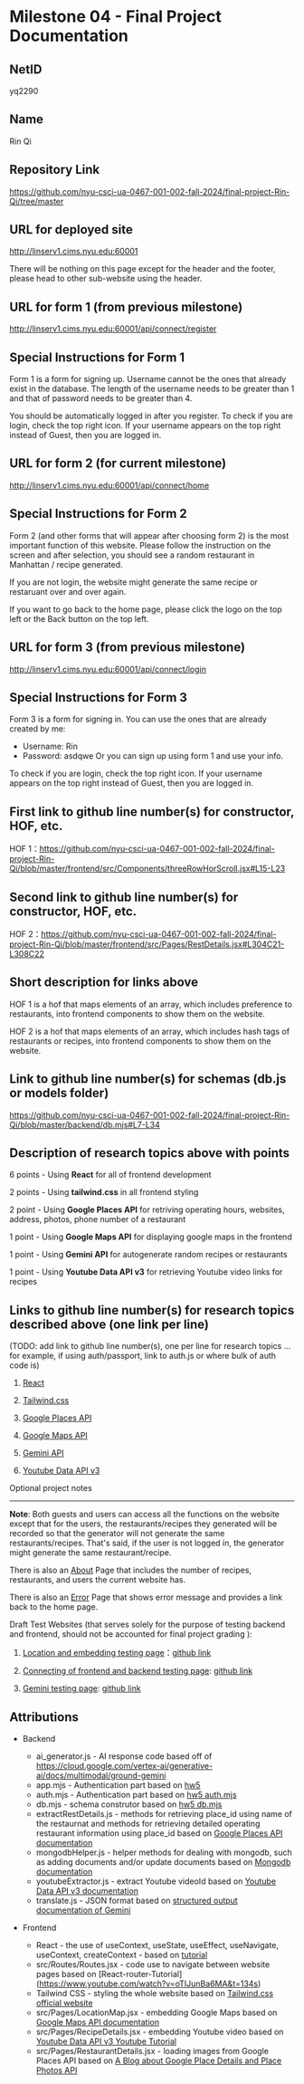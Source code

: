 # Milestone 04 - Final Project Documentation

## NetID

yq2290

## Name

Rin Qi

## Repository Link

https://github.com/nyu-csci-ua-0467-001-002-fall-2024/final-project-Rin-Qi/tree/master

## URL for deployed site

http://linserv1.cims.nyu.edu:60001

There will be nothing on this page except for the header and the footer, please head to other sub-website using the header.

## URL for form 1 (from previous milestone)

http://linserv1.cims.nyu.edu:60001/api/connect/register

## Special Instructions for Form 1

Form 1 is a form for signing up. Username cannot be the ones that already exist in the database. The length of the username needs to be greater than 1 and that of password needs to be greater than 4.

You should be automatically logged in after you register. To check if you are login, check the top right icon. If your username appears on the top right instead of Guest, then you are logged in.

## URL for form 2 (for current milestone)

http://linserv1.cims.nyu.edu:60001/api/connect/home

## Special Instructions for Form 2

Form 2 (and other forms that will appear after choosing form 2) is the most important function of this website. Please follow the instruction on the screen and after selection, you should see a random restaurant in Manhattan / recipe generated.

If you are not login, the website might generate the same recipe or restaruant over and over again.

If you want to go back to the home page, please click the logo on the top left or the Back button on the top left.

## URL for form 3 (from previous milestone)

http://linserv1.cims.nyu.edu:60001/api/connect/login

## Special Instructions for Form 3

Form 3 is a form for signing in. You can use the ones that are already created by me:

- Username: Rin
- Password: asdqwe
  Or you can sign up using form 1 and use your info.

To check if you are login, check the top right icon. If your username appears on the top right instead of Guest, then you are logged in.

## First link to github line number(s) for constructor, HOF, etc.

HOF 1：https://github.com/nyu-csci-ua-0467-001-002-fall-2024/final-project-Rin-Qi/blob/master/frontend/src/Components/threeRowHorScroll.jsx#L15-L23

## Second link to github line number(s) for constructor, HOF, etc.

HOF 2：https://github.com/nyu-csci-ua-0467-001-002-fall-2024/final-project-Rin-Qi/blob/master/frontend/src/Pages/RestDetails.jsx#L304C21-L308C22

## Short description for links above

HOF 1 is a hof that maps elements of an array, which includes preference to restaurants, into frontend components [<ChooseTags>](https://github.com/nyu-csci-ua-0467-001-002-fall-2024/final-project-Rin-Qi/blob/master/frontend/src/Components/chooseTags.jsx) to show them on the website.

HOF 2 is a hof that maps elements of an array, which includes hash tags of restaurants or recipes, into frontend components [<DetailTag>](https://github.com/nyu-csci-ua-0467-001-002-fall-2024/final-project-Rin-Qi/blob/master/frontend/src/Components/DetailsTags.jsx) to show them on the website.

## Link to github line number(s) for schemas (db.js or models folder)

https://github.com/nyu-csci-ua-0467-001-002-fall-2024/final-project-Rin-Qi/blob/master/backend/db.mjs#L7-L34

## Description of research topics above with points

6 points - Using **React** for all of frontend development

2 points - Using **tailwind.css** in all frontend styling

2 point - Using **Google Places API** for retriving operating hours, websites, address, photos, phone number of a restaurant

1 point - Using **Google Maps API** for displaying google maps in the frontend

1 point - Using **Gemini API** for autogenerate random recipes or restaurants

1 point - Using **Youtube Data API v3** for retrieving Youtube video links for recipes

## Links to github line number(s) for research topics described above (one link per line)

(TODO: add link to github line number(s), one per line for research topics ... for example, if using auth/passport, link to auth.js or where bulk of auth code is)

1. [React](https://github.com/nyu-csci-ua-0467-001-002-fall-2024/final-project-Rin-Qi/blob/master/frontend/src/Pages/Home.jsx)

2. [Tailwind.css](https://github.com/nyu-csci-ua-0467-001-002-fall-2024/final-project-Rin-Qi/blob/master/frontend/src/Pages/RecipePreference.jsx#L112-L185)

3. [Google Places API](https://github.com/nyu-csci-ua-0467-001-002-fall-2024/final-project-Rin-Qi/blob/master/backend/extractRestDetails.js)

4. [Google Maps API](https://github.com/nyu-csci-ua-0467-001-002-fall-2024/final-project-Rin-Qi/blob/master/frontend/src/Pages/LocationMap.jsx)

5. [Gemini API](https://github.com/nyu-csci-ua-0467-001-002-fall-2024/final-project-Rin-Qi/blob/master/backend/ai_generator.js)

6. [Youtube Data API v3](https://github.com/nyu-csci-ua-0467-001-002-fall-2024/final-project-Rin-Qi/blob/master/backend/youtubeExtractor.js)

Optional project notes

---

**Note**: Both guests and users can access all the functions on the website except that for the users, the restaurants/recipes they generated will be recorded so that the generator will not generate the same restaurants/recipes. That's said, if the user is not logged in, the generator might generate the same restaurant/recipe.

There is also an [About](http://linserv1.cims.nyu.edu:60001/api/connect/about) Page that includes the number of recipes, restaurants, and users the current website has.

There is also an [Error](http://linserv1.cims.nyu.edu:60001/error) Page that shows error message and provides a link back to the home page.

Draft Test Websites (that serves solely for the purpose of testing backend and frontend, should not be accounted for final project grading ):

1. [Location and embedding testing page](http://linserv1.cims.nyu.edu:60001/googlemap)：[github link](https://github.com/nyu-csci-ua-0467-001-002-fall-2024/final-project-Rin-Qi/blob/master/frontend/src/Pages/LocationMap.jsx)

2. [Connecting of frontend and backend testing page](http://linserv1.cims.nyu.edu:60001/api/connect/express): [github link](https://github.com/nyu-csci-ua-0467-001-002-fall-2024/final-project-Rin-Qi/blob/master/frontend/src/Pages/ExpressProof.jsx)

3. [Gemini testing page](http://linserv1.cims.nyu.edu:60001/api/connect/talktoai): [github link](https://github.com/nyu-csci-ua-0467-001-002-fall-2024/final-project-Rin-Qi/blob/master/frontend/src/Pages/TalkToAI.jsx)

## Attributions

- Backend

  - ai_generator.js - AI response code based off of https://cloud.google.com/vertex-ai/generative-ai/docs/multimodal/ground-gemini
  - app.mjs - Authentication part based on [hw5](https://github.com/nyu-csci-ua-0467-001-002-fall-2024/homework05-Rin-Qi/tree/main/src)
  - auth.mjs - Authentication part based on [hw5 auth.mjs](https://github.com/nyu-csci-ua-0467-001-002-fall-2024/homework05-Rin-Qi/blob/main/src/auth.mjs)
  - db.mjs - schema construtor based on [hw5 db.mjs](https://github.com/nyu-csci-ua-0467-001-002-fall-2024/homework05-Rin-Qi/blob/main/src/db.mjs)
  - extractRestDetails.js - methods for retrieving place_id using name of the restaurnat and methods for retrieving detailed operating restaurant information using place_id based on [Google Places API documentation](https://developers.google.com/maps/documentation/places/web-service/search-nearby)
  - mongodbHelper.js - helper methods for dealing with mongodb, such as adding documents and/or update documents based on [Mongodb documentation](https://www.mongodb.com/docs/manual/reference/method/)
  - youtubeExtractor.js - extract Youtube videoId based on [Youtube Data API v3 documentation](https://developers.google.com/youtube/v3/docs/search/list)
  - translate.js - JSON format based on [structured output documentation of Gemini](https://ai.google.dev/gemini-api/docs/structured-output?lang=node)

- Frontend
  - React - the use of useContext, useState, useEffect, useNavigate, useContext, createContext - based on [tutorial](https://www.youtube.com/watch?v=EBuGV_FQFao&list=PL_c9BZzLwBRKFRIBWEWYCnV4Lk9HE3eYJ)
  - src/Routes/Routes.jsx - code use to navigate between website pages based on [React-router-Tutorial] (https://www.youtube.com/watch?v=oTIJunBa6MA&t=134s)
  - Tailwind CSS - styling the whole website based on [Tailwind.css official website](https://tailwindcss.com/docs/installation)
  - src/Pages/LocationMap.jsx - embedding Google Maps based on [Google Maps API documentation](https://developers.google.com/maps/documentation/embed/get-started)
  - src/Pages/RecipeDetails.jsx - embedding Youtube video based on [Youtube Data API v3 Youtube Tutorial](https://www.youtube.com/watch?v=pdQ3X8Xa80o)
  - src/Pages/RestaurantDetails.jsx - loading images from Google Places API based on [A Blog about Google Place Details and Place Photos API](https://afi.io/blog/google-place-details-and-place-photos-api/)
